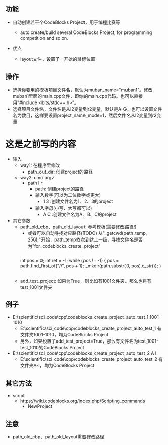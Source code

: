 
## 功能
- 自动创建若干个CodeBlocks Project，用于编程比赛等
  - auto create/build several CodeBlocks Project, for programming competition and so on.

- 优点
  - layout文件，设置了一开始的鼠标位置

## 操作
  - 选择你要用的模板项目文件名，默认为muban_name="muban1"。修改muban1里面的main.cpp文件，即你的main.cpp代码。也可以直接用"#include <bits/stdc++.h>"。
  - 选择项目文件名，文件名是从l2变量到r2变量，默认是A-G。也可以设置文件名为数目，这样要设置project_name_mode=1，然后文件名从l2变量到r2变量






# 这是之前写的内容

- 输入
  - way1: 在程序里修改
    - path_out_dir: 创建project的路径
  - way2: cmd argv
    - path l r
      - path: 创建project的路径
      - 输入数字(可以为二位数字或更大)
        - 1 3 :创建文件名为1、2、3的project
      - 输入字母(小写、大写都可以)
        - A C :创建文件名为A、B、C的project
- 其它参数
  - path_old_cbp、path_old_layout: 参考模板(需要修改路径!)
    - 或者可以自动寻找对应路径(TODO)
    从"_getcwd(path_temp, 256);"开始，path_temp依次到达上一级，寻找文件名是否为"for_codeblocks_create_project"
      ```
    int pos = 0;
    int ret = -1;
    while (pos != -1)
    {
        pos = path.find_first_of("/\\", pos + 1);
        _mkdir(path.substr(0, pos).c_str());
    }
      ```
  - add_test_project: 如果为True，则比如有1001文件夹，那么也将有test_1001文件夹

## 例子
- E:\scientific\sci_code\cpp\codeblocks_create_project_auto_test_1 1001 1010
  - E:\scientific\sci_code\cpp\codeblocks_create_project_auto_test_1 有文件夹1001-1010，均为CodeBlocks Project
  - 另外，如果设置了add_test_project=True，那么有文件名为test_1001-test_1010的CodeBlocks Project
- E:\scientific\sci_code\cpp\codeblocks_create_project_auto_test_2 A I
  - E:\scientific\sci_code\cpp\codeblocks_create_project_auto_test_2 有文件夹A-I，均为CodeBlocks Project

## 其它方法
- script
  - https://wiki.codeblocks.org/index.php/Scripting_commands
    - NewProject

## 注意
- path_old_cbp、path_old_layout需要修改路径
